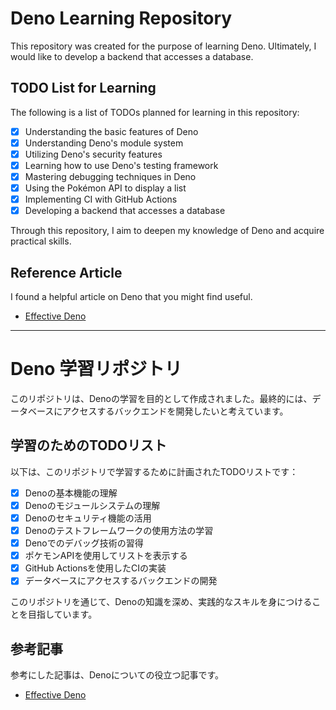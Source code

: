 # Deno Learning Repository

This repository was created for the purpose of learning Deno. Ultimately, I
would like to develop a backend that accesses a database.

## TODO List for Learning

The following is a list of TODOs planned for learning in this repository:

- [x] Understanding the basic features of Deno
- [x] Understanding Deno's module system
- [x] Utilizing Deno's security features
- [x] Learning how to use Deno's testing framework
- [x] Mastering debugging techniques in Deno
- [x] Using the Pokémon API to display a list
- [x] Implementing CI with GitHub Actions
- [x] Developing a backend that accesses a database

Through this repository, I aim to deepen my knowledge of Deno and acquire
practical skills.

## Reference Article

I found a helpful article on Deno that you might find useful.

- [Effective Deno](https://zenn.dev/uki00a/books/effective-deno/viewer/follow-denos-style)

---

# Deno 学習リポジトリ

このリポジトリは、Denoの学習を目的として作成されました。最終的には、データベースにアクセスするバックエンドを開発したいと考えています。

## 学習のためのTODOリスト

以下は、このリポジトリで学習するために計画されたTODOリストです：

- [x] Denoの基本機能の理解
- [x] Denoのモジュールシステムの理解
- [x] Denoのセキュリティ機能の活用
- [x] Denoのテストフレームワークの使用方法の学習
- [x] Denoでのデバッグ技術の習得
- [x] ポケモンAPIを使用してリストを表示する
- [x] GitHub Actionsを使用したCIの実装
- [x] データベースにアクセスするバックエンドの開発

このリポジトリを通じて、Denoの知識を深め、実践的なスキルを身につけることを目指しています。

## 参考記事

参考にした記事は、Denoについての役立つ記事です。

- [Effective Deno](https://zenn.dev/uki00a/books/effective-deno/viewer/follow-denos-style)
